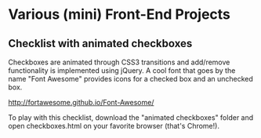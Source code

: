 Various (mini) Front-End Projects
=================

Checklist with animated checkboxes
--------------
Checkboxes are animated through CSS3 transitions and add/remove functionality is implemented using jQuery. A cool font that goes by the name "Font Awesome" provides icons for a checked box and an unchecked box.

http://fortawesome.github.io/Font-Awesome/

To play with this checklist, download the "animated checkboxes" folder and open checkboxes.html on your favorite browser (that's Chrome!). 
